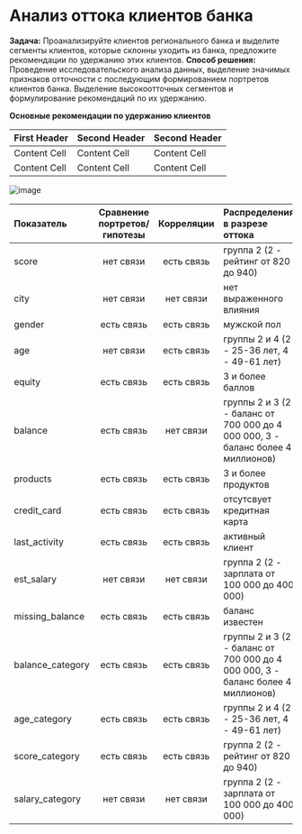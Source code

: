 # Анализ оттока клиентов банка
**Задача:** Проанализируйте клиентов регионального банка и выделите сегменты клиентов, которые склонны уходить из банка, предложите рекомендации по удержанию этих клиентов.
**Способ решения:** Проведение исследовательского анализа данных, выделение значимых признаков отточности с последующим формированием портретов клиентов банка.
Выделение высокоотточных сегментов и формулирование рекомендаций по их удержанию.

**Основные рекомендации по удержанию клиентов**

| First Header  | Second Header | Second Header |
| ------------- | ------------- |------------- |
| Content Cell  | Content Cell  |Content Cell  |
| Content Cell  | Content Cell  |Content Cell  |

![image](https://github.com/EkaterinaShcherbakova7/Portfolio/assets/142055028/7bd7af10-b104-4203-87e0-cab592656dae)

|Показатель |Сравнение портретов/гипотезы|Корреляции|Распределения в разрезе оттока|
| :--- | :---: | :---: | :--- |
|score      |нет связи                   |есть связь          |группа 2 (2 - рейтинг от 820 до 940)                              |
|city       |нет связи                   |нет связи          |нет выраженного влияния                              |
|gender     |есть связь                   |есть связь          | мужской пол                             |
|age        |нет связи                   |есть связь          |группы 2 и 4 (2 - 25-36 лет, 4 - 49-61 лет)                              |
|equity     |есть связь                   |есть связь          |3 и более баллов                              |
|balance    |есть связь                   |нет связи          |группы 2 и 3 (2 - баланс от 700 000 до 4 000 000, 3 - баланс более 4 миллионов)                              |
|products   |есть связь                   |есть связь          |3 и более продуктов                              |
|credit_card|есть связь                   |есть связь          |отсутсвует кредитная карта                             |
|last_activity|есть связь                 |есть связь          |активный клиент                              |
|est_salary |нет связи                   |нет связи          |группа 2 (2 - зарплата от 100 000 до 400 000)                              |
|missing_balance     |есть связь                   |есть связь          |баланс известен                              |
|balance_category    |есть связь                   |есть связь          |группы 2 и 3 (2 - баланс от 700 000 до 4 000 000, 3 - баланс более 4 миллионов)                              |
|age_category   |есть связь                   |есть связь          |группы 2 и 4 (2 - 25-36 лет, 4 - 49-61 лет)                              |
|score_category|есть связь                   |есть связь          |группа 2 (2 - рейтинг от 820 до 940)                              |
|salary_category|нет связи                 |нет связи          |группа 2 (2 - зарплата от 100 000 до 400 000)                              |

